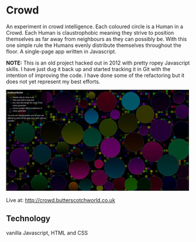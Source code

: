 
# Crowd

An experiment in crowd intelligence. Each coloured circle is a Human in a Crowd. Each Human is claustrophobic meaning they strive to position themselves as far away from neighbours as they can possibly be. With this one simple rule the Humans evenly distribute themselves throughout the floor. A single-page app written in Javascript. 

**NOTE:** This is an old project hacked out in 2012 with pretty ropey Javascript skills. I have just dug it back up and started tracking it in Git with the intention of improving the code. I have done some of the refactoring but it does not yet represent my best efforts.

![Screenshot of Crowd](/docs/screenshot.jpg)

Live at: http://crowd.butterscotchworld.co.uk

## Technology

vanilla Javascript, HTML and CSS
